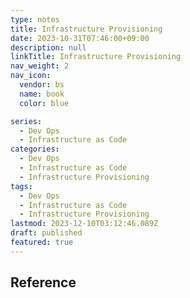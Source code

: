 ```yaml
---
type: notes
title: Infrastructure Provisioning
date: 2023-10-31T07:46:00+09:00
description: null
linkTitle: Infrastructure Provisioning
nav_weight: 2
nav_icon:
  vendor: bs
  name: book
  color: blue

series:
  - Dev Ops
  - Infrastructure as Code
categories:
  - Dev Ops
  - Infrastructure as Code
  - Infrastructure Provisioning
tags:
  - Dev Ops
  - Infrastructure as Code
  - Infrastructure Provisioning
lastmod: 2023-12-10T03:12:46.089Z
draft: published
featured: true
---
```


## Reference
